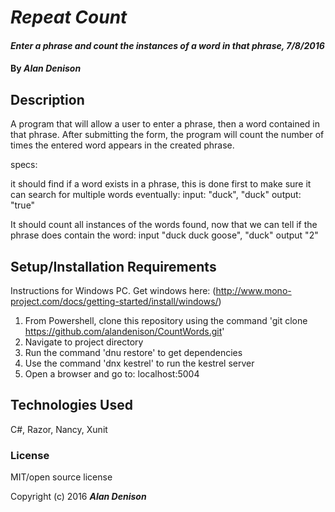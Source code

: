 # _Repeat Count_

#### _Enter a phrase and count the instances of a word in that phrase, 7/8/2016_

#### By _**Alan Denison**_

## Description
A program that will allow a user to enter a phrase, then a word contained in that phrase. After submitting the form, the program will count the number of times the entered word appears in the created phrase.

specs:

it should find if a word exists in a phrase, this is done first to make sure it can search for multiple words eventually:
  input: "duck", "duck"
  output: "true"

It should count all instances of the words found, now that we can tell if the phrase does contain the word:
  input "duck duck goose", "duck"
  output "2"

## Setup/Installation Requirements
Instructions for Windows PC.
Get windows here: (http://www.mono-project.com/docs/getting-started/install/windows/)

1. From Powershell, clone this repository using the command 'git clone https://github.com/alandenison/CountWords.git'
2. Navigate to project directory
3. Run the command 'dnu restore' to get dependencies
4. Use the command 'dnx kestrel' to run the kestrel server
5. Open a browser and go to: localhost:5004

## Technologies Used

C#, Razor, Nancy, Xunit
### License
MIT/open source license


Copyright (c) 2016 **_Alan Denison_**
